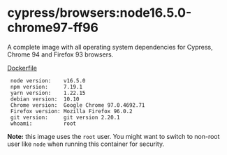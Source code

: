 # cypress/browsers:node16.5.0-chrome97-ff96

A complete image with all operating system dependencies for Cypress, Chrome
94 and Firefox 93 browsers.

[Dockerfile](Dockerfile)

```text
 node version:    v16.5.0
 npm version:     7.19.1 
 yarn version:    1.22.15 
 debian version:  10.10 
 Chrome version:  Google Chrome 97.0.4692.71  
 Firefox version: Mozilla Firefox 96.0.2 
 git version:     git version 2.20.1 
 whoami:          root 
```

**Note:** this image uses the `root` user. You might want to switch to non-root
user like `node` when running this container for security.
